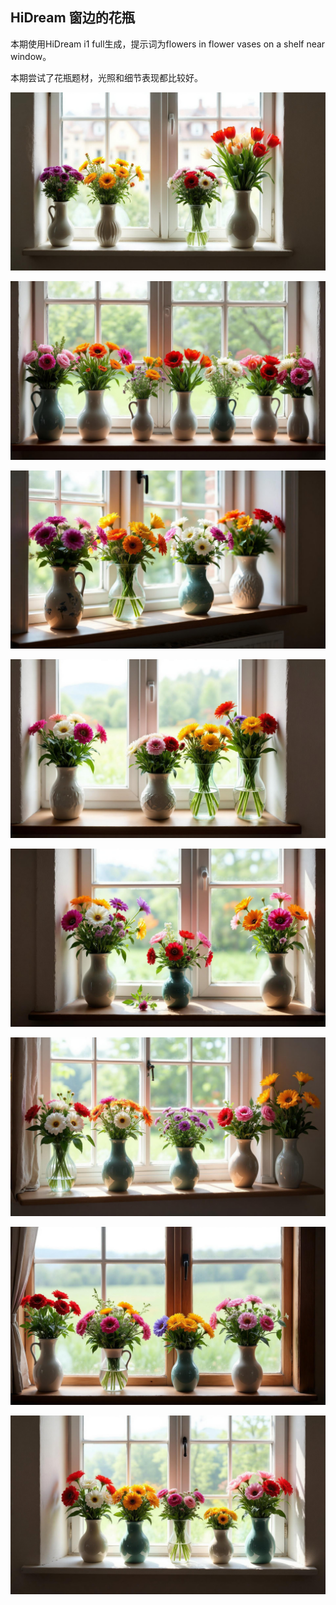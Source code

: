 ## HiDream 窗边的花瓶

本期使用HiDream i1 full生成，提示词为flowers in flower vases on a shelf near window。

本期尝试了花瓶题材，光照和细节表现都比较好。

![ComfyUI_00041_.jpg](https://github.com/Willian7004/media-blog/blob/main/files/202505/2025051906/ComfyUI_00041_.jpg?raw=true)

![ComfyUI_00043_.jpg](https://github.com/Willian7004/media-blog/blob/main/files/202505/2025051906/ComfyUI_00043_.jpg?raw=true)

![ComfyUI_00044_.jpg](https://github.com/Willian7004/media-blog/blob/main/files/202505/2025051906/ComfyUI_00044_.jpg?raw=true)

![ComfyUI_00045_.jpg](https://github.com/Willian7004/media-blog/blob/main/files/202505/2025051906/ComfyUI_00045_.jpg?raw=true)

![ComfyUI_00046_.jpg](https://github.com/Willian7004/media-blog/blob/main/files/202505/2025051906/ComfyUI_00046_.jpg?raw=true)

![ComfyUI_00047_.jpg](https://github.com/Willian7004/media-blog/blob/main/files/202505/2025051906/ComfyUI_00047_.jpg?raw=true)

![ComfyUI_00049_.jpg](https://github.com/Willian7004/media-blog/blob/main/files/202505/2025051906/ComfyUI_00049_.jpg?raw=true)

![ComfyUI_00050_.jpg](https://github.com/Willian7004/media-blog/blob/main/files/202505/2025051906/ComfyUI_00050_.jpg?raw=true)